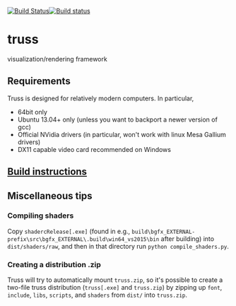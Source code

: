 [![Build Status](https://travis-ci.org/PyryM/truss.svg?branch=master)](https://travis-ci.org/PyryM/truss)[![Build status](https://ci.appveyor.com/api/projects/status/805j1wikxyx406ms/branch/master?svg=true)](https://ci.appveyor.com/project/truss/truss/branch/master)

# truss
visualization/rendering framework

## Requirements
Truss is designed for relatively modern computers. In particular,
- 64bit only
- Ubuntu 13.04+ only (unless you want to backport a newer version of gcc)
- Official NVidia drivers (in particular, won't work with linux Mesa Gallium drivers)
- DX11 capable video card recommended on Windows

## [Build instructions](build.md)

## Miscellaneous tips

### Compiling shaders
Copy `shadercRelease[.exe]` (found in e.g., `build\bgfx_EXTERNAL-prefix\src\bgfx_EXTERNAL\.build\win64_vs2015\bin` after building) into `dist/shaders/raw`, and then in that directory run `python compile_shaders.py`.

### Creating a distribution .zip
Truss will try to automatically mount `truss.zip`, so it's possible to create a two-file truss distribution (`truss[.exe]` and `truss.zip`) by zipping up `font`, `include`, `libs`, `scripts`, and `shaders` from `dist/` into `truss.zip`. 

